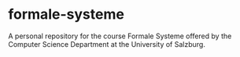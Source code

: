 # formale-systeme
A personal repository for the course Formale Systeme offered by the Computer Science Department at the University of Salzburg.
